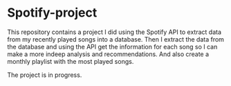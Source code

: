# Spotify-project
This repository contains a project I did using the Spotify API to extract data from my recently played songs into a database. Then I extract the data from the database and using the API get the information for each song so I can make a more indeep analysis and recommendations. And also create a monthly playlist with the most played songs.

The project is in progress.
